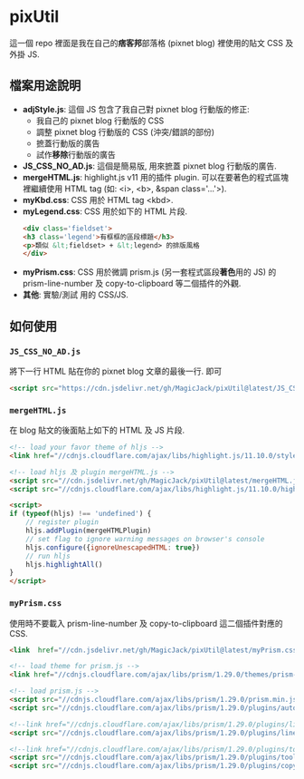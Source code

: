 # pixUtil
這一個 repo 裡面是我在自己的**痞客邦**部落格 (pixnet blog) 裡使用的貼文 CSS 及外掛 JS.

## 檔案用途說明
* **adjStyle.js**: 這個 JS 包含了我自己對 pixnet blog 行動版的修正:
  * 我自己的 pixnet blog 行動版的 CSS
  * 調整 pixnet blog 行動版的 CSS (沖突/錯誤的部份)
  * 摭蓋行動版的廣告
  * 試作**移除**行動版的廣告
* **JS_CSS_NO_AD.js**: 這個是簡易版, 用來摭蓋 pixnet blog 行動版的廣告.
* **mergeHTML.js**: highlight.js v11 用的插件 plugin. 可以在要著色的程式區塊裡繼續使用 HTML tag (如: &lt;i>, &lt;b>, &span class='...'>).
* **myKbd.css**: CSS 用於 HTML tag &lt;kbd>.
* **myLegend.css**: CSS 用於如下的 HTML 片段.
  ```html
  <div class='fieldset'>
  <h3 class='legend'>有框框的區段標題</h3>
  <p>類似 &lt;fieldset> + &lt;legend> 的排版風格
  </div>
  ```
* **myPrism.css**: CSS 用於微調 prism.js (另一套程式區段**著色**用的 JS) 的 prism-line-number 及 copy-to-clipboard 等二個插件的外觀.
* **其他**: 實驗/測試 用的 CSS/JS.

## 如何使用

### `JS_CSS_NO_AD.js`

將下一行 HTML 貼在你的 pixnet blog 文章的最後一行. 即可
```html
<script src="https://cdn.jsdelivr.net/gh/MagicJack/pixUtil@latest/JS_CSS_NO_AD.js"></script>
```

### `mergeHTML.js`

在 blog 貼文的後面貼上如下的 HTML 及 JS 片段.
```html
<!-- load your favor theme of hljs -->
<link href="//cdnjs.cloudflare.com/ajax/libs/highlight.js/11.10.0/styles/an-old-hope.min.css" rel="stylesheet" />

<!-- load hljs 及 plugin mergeHTML.js -->
<script src="//cdn.jsdelivr.net/gh/MagicJack/pixUtil@latest/mergeHTML.js"></script>
<script src="//cdnjs.cloudflare.com/ajax/libs/highlight.js/11.10.0/highlight.min.js"></script>

<script>
if (typeof(hljs) !== 'undefined') {
	// register plugin
	hljs.addPlugin(mergeHTMLPlugin)
	// set flag to ignore warning messages on browser's console
	hljs.configure({ignoreUnescapedHTML: true})
	// run hljs
	hljs.highlightAll()
}
</script>
```

### `myPrism.css`

使用時不要載入 prism-line-number 及 copy-to-clipboard 這二個插件對應的 CSS.

```html
<link  href="//cdn.jsdelivr.net/gh/MagicJack/pixUtil@latest/myPrism.css" rel="stylesheet" />

<!-- load theme for prism.js -->
<link href="//cdnjs.cloudflare.com/ajax/libs/prism/1.29.0/themes/prism-okaidia.min.css" rel="stylesheet" />

<!-- load prism.js -->
<script src="//cdnjs.cloudflare.com/ajax/libs/prism/1.29.0/prism.min.js"></script>
<script src="//cdnjs.cloudflare.com/ajax/libs/prism/1.29.0/plugins/autoloader/prism-autoloader.min.js"></script>

<!--link href="//cdnjs.cloudflare.com/ajax/libs/prism/1.29.0/plugins/line-numbers/prism-line-numbers.min.css" rel="stylesheet" /-->
<script src="//cdnjs.cloudflare.com/ajax/libs/prism/1.29.0/plugins/line-numbers/prism-line-numbers.min.js"></script>

<!--link href="//cdnjs.cloudflare.com/ajax/libs/prism/1.29.0/plugins/toolbar/prism-toolbar.min.css" rel="stylesheet" /-->
<script src="//cdnjs.cloudflare.com/ajax/libs/prism/1.29.0/plugins/toolbar/prism-toolbar.min.js"></script>
<script src="//cdnjs.cloudflare.com/ajax/libs/prism/1.29.0/plugins/copy-to-clipboard/prism-copy-to-clipboard.min.js"></script>
```
